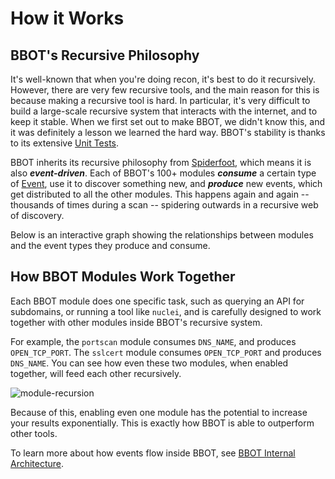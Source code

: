 # How it Works

## BBOT's Recursive Philosophy

It's well-known that when you're doing recon, it's best to do it recursively. However, there are very few recursive tools, and the main reason for this is because making a recursive tool is hard. In particular, it's very difficult to build a large-scale recursive system that interacts with the internet, and to keep it stable. When we first set out to make BBOT, we didn't know this, and it was definitely a lesson we learned the hard way. BBOT's stability is thanks to its extensive [Unit Tests](./dev/tests.md).

BBOT inherits its recursive philosophy from [Spiderfoot](https://github.com/smicallef/spiderfoot), which means it is also ***event-driven***. Each of BBOT's 100+ modules ***consume*** a certain type of [Event](./scanning/events.md), use it to discover something new, and ***produce*** new events, which get distributed to all the other modules. This happens again and again -- thousands of times during a scan -- spidering outwards in a recursive web of discovery.

Below is an interactive graph showing the relationships between modules and the event types they produce and consume.

<!-- BBOT CHORD GRAPH -->
<div id="vis"></div>
<script type="text/javascript">
  window.addEventListener(
    'load',
    function() {
      vegaEmbed(
        '#vis',
        '../data/chord_graph/vega.json',
        {renderer: 'svg'}
      );
    }
  );
</script>
<!-- END BBOT CHORD GRAPH -->

## How BBOT Modules Work Together

Each BBOT module does one specific task, such as querying an API for subdomains, or running a tool like `nuclei`, and is carefully designed to work together with other modules inside BBOT's recursive system.

For example, the `portscan` module consumes `DNS_NAME`, and produces `OPEN_TCP_PORT`. The `sslcert` module consumes `OPEN_TCP_PORT` and produces `DNS_NAME`. You can see how even these two modules, when enabled together, will feed each other recursively.

![module-recursion](https://github.com/blacklanternsecurity/bbot/assets/20261699/10ff5fb4-b3e7-453d-9772-7a26808b071e)

Because of this, enabling even one module has the potential to increase your results exponentially. This is exactly how BBOT is able to outperform other tools.

To learn more about how events flow inside BBOT, see [BBOT Internal Architecture](./dev/architecture.md).
